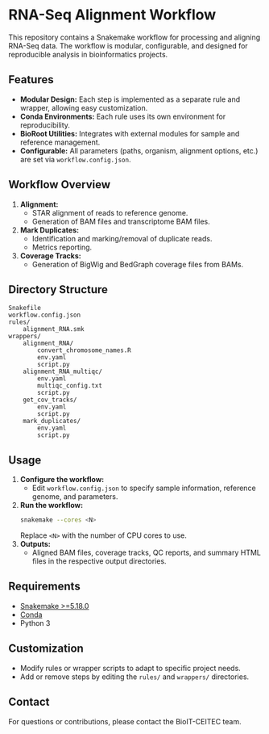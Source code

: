 # RNA-Seq Alignment Workflow

This repository contains a Snakemake workflow for processing and aligning RNA-Seq data. The workflow is modular, configurable, and designed for reproducible analysis in bioinformatics projects.

## Features
- **Modular Design:** Each step is implemented as a separate rule and wrapper, allowing easy customization.
- **Conda Environments:** Each rule uses its own environment for reproducibility.
- **BioRoot Utilities:** Integrates with external modules for sample and reference management.
- **Configurable:** All parameters (paths, organism, alignment options, etc.) are set via `workflow.config.json`.

## Workflow Overview
1. **Alignment:**
   - STAR alignment of reads to reference genome.
   - Generation of BAM files and transcriptome BAM files.
2. **Mark Duplicates:**
   - Identification and marking/removal of duplicate reads.
   - Metrics reporting.
3. **Coverage Tracks:**
   - Generation of BigWig and BedGraph coverage files from BAMs.

## Directory Structure
```
Snakefile
workflow.config.json
rules/
    alignment_RNA.smk
wrappers/
    alignment_RNA/
        convert_chromosome_names.R
        env.yaml
        script.py
    alignment_RNA_multiqc/
        env.yaml
        multiqc_config.txt
        script.py
    get_cov_tracks/
        env.yaml
        script.py
    mark_duplicates/
        env.yaml
        script.py
```

## Usage
1. **Configure the workflow:**
   - Edit `workflow.config.json` to specify sample information, reference genome, and parameters.
2. **Run the workflow:**
   ```bash
   snakemake --cores <N>
   ```
   Replace `<N>` with the number of CPU cores to use.
3. **Outputs:**
   - Aligned BAM files, coverage tracks, QC reports, and summary HTML files in the respective output directories.

## Requirements
- [Snakemake >=5.18.0](https://snakemake.readthedocs.io/)
- [Conda](https://docs.conda.io/)
- Python 3

## Customization
- Modify rules or wrapper scripts to adapt to specific project needs.
- Add or remove steps by editing the `rules/` and `wrappers/` directories.

## Contact
For questions or contributions, please contact the BioIT-CEITEC team.
